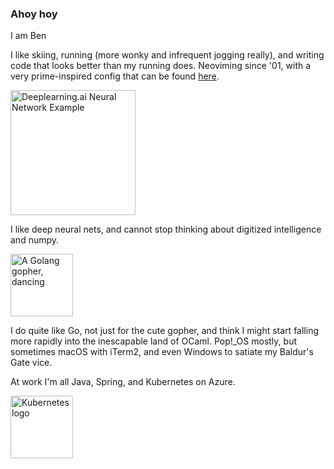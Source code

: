 ### Ahoy hoy

I am Ben

I like skiing, running (more wonky and infrequent jogging really), and writing code that looks better than my running does. Neoviming since '01, with a very prime-inspired config that can be found [here](https://github.com/HactuallyBenji/neovimrc).

<img src="https://github.com/benamiller/benamiller/assets/38388426/f46bc5db-41f8-42fa-bb1b-05a663827569" alt="Deeplearning.ai Neural Network Example" width="200"/>
<br>

I like deep neural nets, and cannot stop thinking about digitized intelligence and numpy.

<img src="https://github.com/HactuallyBenji/HactuallyBenji/assets/38388426/c795ad9c-7ef2-4e3a-8884-e3cd163a6c0a" alt="A Golang gopher, dancing" width="100"/>

I do quite like Go, not just for the cute gopher, and think I might start falling more rapidly into the inescapable land of OCaml. Pop!_OS mostly, but sometimes macOS with iTerm2, and even Windows to satiate my Baldur's Gate vice.

At work I'm all Java, Spring, and Kubernetes on Azure.

<img src="https://github.com/HactuallyBenji/HactuallyBenji/assets/38388426/a89e6c92-074b-4c88-a5b5-856a6f62e485" alt="Kubernetes logo" width="100"/>

<!--
**HactuallyBenji/HactuallyBenji** is a ✨ _special_ ✨ repository because its `README.md` (this file) appears on your GitHub profile.

Here are some ideas to get you started:

- 🔭 I’m currently working on ...
- 🌱 I’m currently learning ...
- 👯 I’m looking to collaborate on ...
- 🤔 I’m looking for help with ...
- 💬 Ask me about ...
- 📫 How to reach me: ...
- 😄 Pronouns: ...
- ⚡ Fun fact: ...
-->


